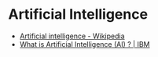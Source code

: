 # Artificial Intelligence
* [Artificial intelligence - Wikipedia](https://en.wikipedia.org/wiki/Artificial_intelligence)
* [What is Artificial Intelligence (AI) ? | IBM](https://www.ibm.com/topics/artificial-intelligence)